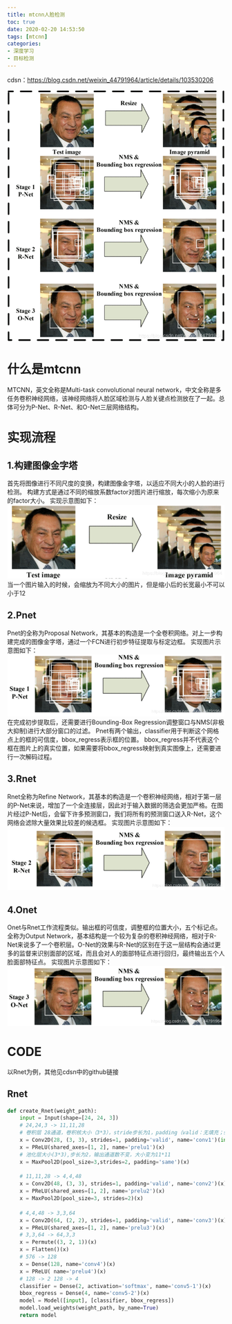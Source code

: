 ```yaml
---
title: mtcnn人脸检测
toc: true
date: 2020-02-20 14:53:50
tags: [mtcnn]
categories:
- 深度学习
- 目标检测
---
```


cdsn：https://blog.csdn.net/weixin_44791964/article/details/103530206
<!--more-->
![mtcnn检测流程](_attachments/7e4ba11c1f5d79bc16f3315b8b6ce03b.png)
# 什么是mtcnn
MTCNN，英文全称是Multi-task convolutional neural network，中文全称是多任务卷积神经网络，该神经网络将人脸区域检测与人脸关键点检测放在了一起。总体可分为P-Net、R-Net、和O-Net三层网络结构。

# 实现流程
## 1.构建图像金字塔
首先将图像进行不同尺度的变换，构建图像金字塔，以适应不同大小的人脸的进行检测。
构建方式是通过不同的缩放系数factor对图片进行缩放，每次缩小为原来的factor大小。
实现示意图如下：
![](_attachments/d82b6b70c6f4daa9f7d06c5f8ee05f89.png)
当一个图片输入的时候，会缩放为不同大小的图片，但是缩小后的长宽最小不可以小于12

## 2.Pnet
Pnet的全称为Proposal Network，其基本的构造是一个全卷积网络。对上一步构建完成的图像金字塔，通过一个FCN进行初步特征提取与标定边框。
实现图片示意图如下：
![](_attachments/7dda0c3f773666435b7fcc5491f6a057.png)
在完成初步提取后，还需要进行Bounding-Box Regression调整窗口与NMS(非极大抑制)进行大部分窗口的过滤。
Pnet有两个输出，classifier用于判断这个网格点上的框的可信度，bbox_regress表示框的位置。
bbox_regress并不代表这个框在图片上的真实位置，如果需要将bbox_regress映射到真实图像上，还需要进行一次解码过程。

## 3.Rnet
Rnet全称为Refine Network，其基本的构造是一个卷积神经网络，相对于第一层的P-Net来说，增加了一个全连接层，因此对于输入数据的筛选会更加严格。在图片经过P-Net后，会留下许多预测窗口，我们将所有的预测窗口送入R-Net，这个网络会滤除大量效果比较差的候选框。
实现图片示意图如下：
![](_attachments/0e5fffc4cdd51876fee519797425d39d.png)

## 4.Onet
Onet与Rnet工作流程类似。输出框的可信度，调整框的位置大小，五个标记点。
全称为Output Network，基本结构是一个较为复杂的卷积神经网络，相对于R-Net来说多了一个卷积层。O-Net的效果与R-Net的区别在于这一层结构会通过更多的监督来识别面部的区域，而且会对人的面部特征点进行回归，最终输出五个人脸面部特征点。
实现图片示意图如下：
![](_attachments/86c8866a4850c0238d80cc7132ab2d0e.png)

# CODE
以Rnet为例，其他见cdsn中的github链接
## Rnet
```python
def create_Rnet(weight_path):
    input = Input(shape=[24, 24, 3])
    # 24,24,3 -> 11,11,28
    # 卷积层 28通道，卷积核大小（3*3），stride步长为1，padding（valid：无填充；same为0填充）。输出为28通道，22*22
    x = Conv2D(28, (3, 3), strides=1, padding='valid', name='conv1')(input)
    x = PReLU(shared_axes=[1, 2], name='prelu1')(x)
    # 池化层大小(3*3),步长为2，输出通道数不变，大小变为11*11
    x = MaxPool2D(pool_size=3,strides=2, padding='same')(x)

    # 11,11,28 -> 4,4,48
    x = Conv2D(48, (3, 3), strides=1, padding='valid', name='conv2')(x)
    x = PReLU(shared_axes=[1, 2], name='prelu2')(x)
    x = MaxPool2D(pool_size=3, strides=2)(x)

    # 4,4,48 -> 3,3,64
    x = Conv2D(64, (2, 2), strides=1, padding='valid', name='conv3')(x)
    x = PReLU(shared_axes=[1, 2], name='prelu3')(x)
    # 3,3,64 -> 64,3,3
    x = Permute((3, 2, 1))(x)
    x = Flatten()(x)
    # 576 -> 128
    x = Dense(128, name='conv4')(x)
    x = PReLU( name='prelu4')(x)
    # 128 -> 2 128 -> 4
    classifier = Dense(2, activation='softmax', name='conv5-1')(x)
    bbox_regress = Dense(4, name='conv5-2')(x)
    model = Model([input], [classifier, bbox_regress])
    model.load_weights(weight_path, by_name=True)
    return model
```
